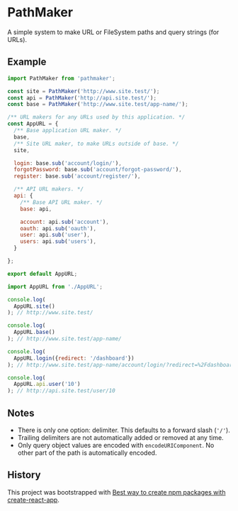 # PathMaker

A simple system to make URL or FileSystem paths and query strings (for URLs).

## Example

```js
import PathMaker from 'pathmaker';

const site = PathMaker('http://www.site.test/');
const api = PathMaker('http://api.site.test/');
const base = PathMaker('http://www.site.test/app-name/');

/** URL makers for any URLs used by this application. */
const AppURL = {
  /** Base application URL maker. */
  base,
  /** Site URL maker, to make URLs outside of base. */
  site,

  login: base.sub('account/login/'),
  forgotPassword: base.sub('account/forgot-password/'),
  register: base.sub('account/register/'),

  /** API URL makers. */
  api: {
    /** Base API URL maker. */
    base: api,

    account: api.sub('account'),
    oauth: api.sub('oauth'),
    user: api.sub('user'),
    users: api.sub('users'),
  }

};

export default AppURL;
```

```js
import AppURL from './AppURL';

console.log(
  AppURL.site()
); // http://www.site.test/

console.log(
  AppURL.base()
); // http://www.site.test/app-name/

console.log(
  AppURL.login({redirect: '/dashboard'})
); // http://www.site.test/app-name/account/login/?redirect=%2Fdashboard

console.log(
  AppURL.api.user('10')
); // http://api.site.test/user/10

```

## Notes

- There is only one option: delimiter. This defaults to a forward slash (`'/'`).
- Trailing delimiters are not automatically added or removed at any time.
- Only query object values are encoded with `encodeURIComponent`. No other part of the path is automatically encoded.

## History

This project was bootstrapped with [Best way to create npm packages with create-react-app](https://medium.com/@lokhmakov/best-way-to-create-npm-packages-with-create-react-app-b24dd449c354).
